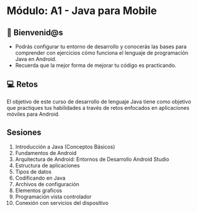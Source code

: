 # Módulo: A1 - Java para Mobile

## 👋 Bienvenid@s

* Podrás configurar tu entorno de desarrollo y conocerás las bases para comprender con ejercicios cómo funciona el lenguaje de programación Java en Android. 
* Recuerda que la mejor forma de mejorar tu código es practicando.

## 💻 Retos

El objetivo de este curso de desarrollo de lenguaje Java tiene como objetivo que practiques tus habilidades a través de retos enfocados en aplicaciones móviles para Android. 

## Sesiones

1. Introducción a Java (Conceptos Básicos)
2. Fundamentos de Android
3. Arquitectura de Android: Entornos de Desarrollo Android Studio
4. Estructura de aplicaciones
5. Tipos de datos
6. Codificando en Java
7. Archivos de configuración
8. Elementos graficos 
9. Programación vista controlador
10. Conexión con servicios del dispositivo
